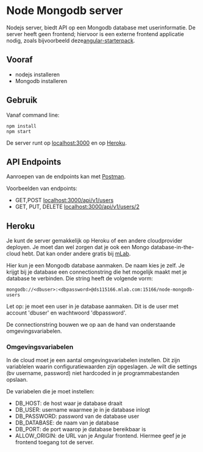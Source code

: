 # Node Mongodb server
Nodejs server, biedt API op een Mongodb database met userinformatie.
De server heeft geen frontend; hiervoor is een externe frontend applicatie nodig, zoals bijvoorbeeld deze[angular-starterpack](https://github.com/avansinformatica/angular-starterpack).

## Vooraf
- nodejs installeren
- Mongodb installeren

## Gebruik
Vanaf command line:
```
npm install
npm start
```
De server runt op [localhost:3000](http://localhost:3000) en op [Heroku](https://node-mongodb-server.herokuapp.com/api/v1/users).

## API Endpoints
Aanroepen van de endpoints kan met [Postman](https://www.getpostman.com/docs/introduction). 

Voorbeelden van endpoints: 
- GET,POST [localhost:3000/api/v1/users](http://localhost:3000/api/v1/users)
- GET, PUT, DELETE [localhost:3000/api/v1/users/2](http://localhost:3000/api/v1/users/2)

## Heroku
Je kunt de server gemakkelijk op Heroku of een andere cloudprovider deployen. Je moet dan wel zorgen dat je ook een Mongo database-in-the-cloud hebt. Dat kan onder andere gratis bij [mLab](https://mlab.com).

Hier kun je een Mongodb database aanmaken. De naam kies je zelf. Je krijgt bij je database een connectionstring die het mogelijk maakt met je database te verbinden. Die string heeft de volgende vorm:

```
mongodb://<dbuser>:<dbpassword>@ds115166.mlab.com:15166/node-mongodb-users
```

Let op: je moet een user in je database aanmaken. Dit is de user met account 'dbuser' en wachtwoord 'dbpassword'.

De connectionstring bouwen we op aan de hand van onderstaande omgevingsvariabelen.

### Omgevingsvariabelen
In de cloud moet je een aantal omgevingsvariabelen instellen. Dit zijn variablelen waarin configuratiewaarden zijn opgeslagen. Je wilt die settings (bv username, password) niet hardcoded in je programmabestanden opslaan.

De variabelen die je moet instellen:
- DB_HOST: de host waar je database draait
- DB_USER: username waarmee je in je database inlogt
- DB_PASSWORD: password van de database user
- DB_DATABASE: de naam van je database
- DB_PORT: de port waarop je database bereikbaar is
- ALLOW_ORIGIN: de URL van je Angular frontend. Hiermee geef je je frontend toegang tot de server.

